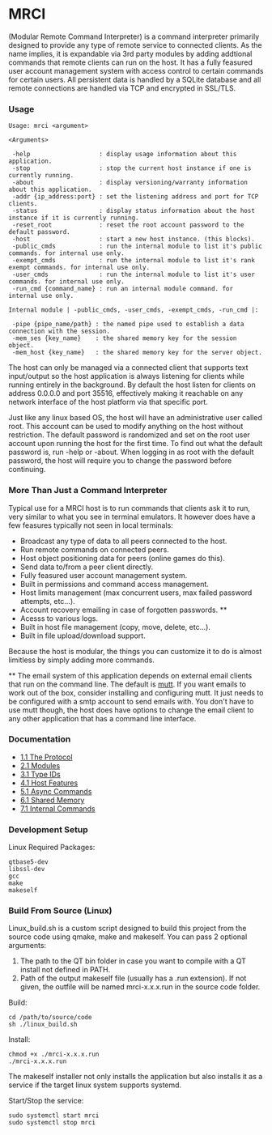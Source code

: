 # MRCI #

(Modular Remote Command Interpreter) is a command interpreter primarily designed to provide any type of remote service to connected clients. As the name implies, it is expandable via 3rd party modules by adding addtional commands that remote clients can run on the host. It has a fully feasured user account management system with access control to certain commands for certain users. All persistent data is handled by a SQLite database and all remote connections are handled via TCP and encrypted in SSL/TLS.

### Usage ###

```
Usage: mrci <argument>

<Arguments>

 -help                   : display usage information about this application.
 -stop                   : stop the current host instance if one is currently running.
 -about                  : display versioning/warranty information about this application.
 -addr {ip_address:port} : set the listening address and port for TCP clients.
 -status                 : display status information about the host instance if it is currently running.
 -reset_root             : reset the root account password to the default password.
 -host                   : start a new host instance. (this blocks).
 -public_cmds            : run the internal module to list it's public commands. for internal use only.
 -exempt_cmds            : run the internal module to list it's rank exempt commands. for internal use only.
 -user_cmds              : run the internal module to list it's user commands. for internal use only.
 -run_cmd {command_name} : run an internal module command. for internal use only.

Internal module | -public_cmds, -user_cmds, -exempt_cmds, -run_cmd |:

 -pipe {pipe_name/path} : the named pipe used to establish a data connection with the session.
 -mem_ses {key_name}    : the shared memory key for the session object.
 -mem_host {key_name}   : the shared memory key for the server object.
```
 
The host can only be managed via a connected client that supports text input/output so the host application is always listening for clients while running entirely in the background. By default the host listen for clients on address 0.0.0.0 and port 35516, effectively making it reachable on any network interface of the host platform via that specific port.

Just like any linux based OS, the host will have an administrative user called root. This account can be used to modify anything on the host without restriction. The default password is randomized and set on the root user account upon running the host for the first time. To find out what the default password is, run -help or -about. When logging in as root with the default password, the host will require you to change the password before continuing.

### More Than Just a Command Interpreter ###

Typical use for a MRCI host is to run commands that clients ask it to run, very similar to what you see in terminal emulators. It however does have a few feasures typically not seen in local terminals:

* Broadcast any type of data to all peers connected to the host.
* Run remote commands on connected peers.
* Host object positioning data for peers (online games do this).
* Send data to/from a peer client directly.
* Fully feasured user account management system.
* Built in permissions and command access management.
* Host limits management (max concurrent users, max failed password attempts, etc...).
* Account recovery emailing in case of forgotten passwords. **
* Acesss to various logs.
* Built in host file management (copy, move, delete, etc...).
* Built in file upload/download support.

Because the host is modular, the things you can customize it to do is almost limitless by simply adding more commands.

** The email system of this application depends on external email clients that run on the command line. The default is [mutt](http://www.mutt.org/). If you want emails to work out of the box, consider installing and configuring mutt. It just needs to be configured with a smtp account to send emails with. You don't have to use mutt though, the host does have options to change the email client to any other application that has a command line interface.

### Documentation ###

* [1.1 The Protocol](protocol.md)
* [2.1 Modules](modules.md)
* [3.1 Type IDs](type_ids.md)
* [4.1 Host Features](host_features.md)
* [5.1 Async Commands](async.md)
* [6.1 Shared Memory](shared_data.md)
* [7.1 Internal Commands](intern_commands.md)

### Development Setup ###

Linux Required Packages:
```
qtbase5-dev
libssl-dev
gcc
make
makeself
```

### Build From Source (Linux) ###

Linux_build.sh is a custom script designed to build this project from the source code using qmake, make and makeself. You can pass 2 optional arguments:

1. The path to the QT bin folder in case you want to compile with a QT install not defined in PATH.
2. Path of the output makeself file (usually has a .run extension). If not given, the outfile will be named mrci-x.x.x.run in the source code folder.

Build:
```
cd /path/to/source/code
sh ./linux_build.sh
```
Install:
```
chmod +x ./mrci-x.x.x.run
./mrci-x.x.x.run
```

The makeself installer not only installs the application but also installs it as a service if the target linux system supports systemd.

Start/Stop the service:
```
sudo systemctl start mrci
sudo systemctl stop mrci
```
